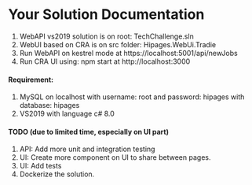 Your Solution Documentation
===========================

1. WebAPI vs2019 solution is on root: TechChallenge.sln
2. WebUI based on CRA is on src folder: Hipages.WebUi.Tradie
3. Run WebAPI on kestrel mode at https://localhost:5001/api/newJobs
4. Run CRA UI using: npm start at http://localhost:3000

#### Requirement: 
1. MySQL on localhost with username: root and password: hipages with database: hipages
2. VS2019 with language c# 8.0

#### TODO (due to limited time, especially on UI part)
1. API: Add more unit and integration testing
2. UI: Create more component on UI to share between pages. 
3. UI: Add tests
4. Dockerize the solution.

